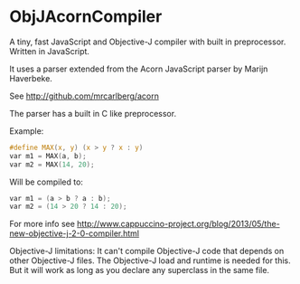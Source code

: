 ObjJAcornCompiler
=================

A tiny, fast JavaScript and Objective-J compiler with built in preprocessor. Written in JavaScript.

It uses a parser extended from the Acorn JavaScript parser by Marijn Haverbeke.

See http://github.com/mrcarlberg/acorn

The parser has a built in C like preprocessor.

Example:
```c
#define MAX(x, y) (x > y ? x : y)
var m1 = MAX(a, b);
var m2 = MAX(14, 20);
```
Will be compiled to:
```c
var m1 = (a > b ? a : b);
var m2 = (14 > 20 ? 14 : 20);
```
For more info see http://www.cappuccino-project.org/blog/2013/05/the-new-objective-j-2-0-compiler.html

Objective-J limitations:
It can't compile Objective-J code that depends on other Objective-J files. The Objective-J load and
runtime is needed for this. But it will work as long as you declare any superclass in the same file.